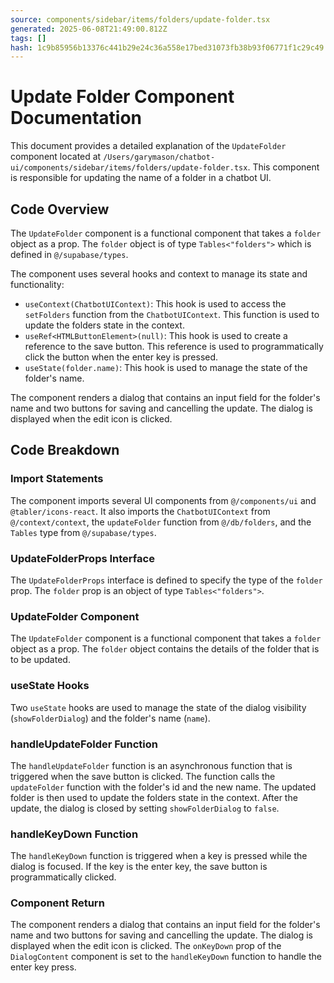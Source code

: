 ```yaml
---
source: components/sidebar/items/folders/update-folder.tsx
generated: 2025-06-08T21:49:00.812Z
tags: []
hash: 1c9b85956b13376c441b29e24c36a558e17bed31073fb38b93f06771f1c29c49
---
```


# Update Folder Component Documentation

This document provides a detailed explanation of the `UpdateFolder` component located at `/Users/garymason/chatbot-ui/components/sidebar/items/folders/update-folder.tsx`. This component is responsible for updating the name of a folder in a chatbot UI.

## Code Overview

The `UpdateFolder` component is a functional component that takes a `folder` object as a prop. The `folder` object is of type `Tables<"folders">` which is defined in `@/supabase/types`.

The component uses several hooks and context to manage its state and functionality:

- `useContext(ChatbotUIContext)`: This hook is used to access the `setFolders` function from the `ChatbotUIContext`. This function is used to update the folders state in the context.
- `useRef<HTMLButtonElement>(null)`: This hook is used to create a reference to the save button. This reference is used to programmatically click the button when the enter key is pressed.
- `useState(folder.name)`: This hook is used to manage the state of the folder's name.

The component renders a dialog that contains an input field for the folder's name and two buttons for saving and cancelling the update. The dialog is displayed when the edit icon is clicked.

## Code Breakdown

### Import Statements

The component imports several UI components from `@/components/ui` and `@tabler/icons-react`. It also imports the `ChatbotUIContext` from `@/context/context`, the `updateFolder` function from `@/db/folders`, and the `Tables` type from `@/supabase/types`.

### UpdateFolderProps Interface

The `UpdateFolderProps` interface is defined to specify the type of the `folder` prop. The `folder` prop is an object of type `Tables<"folders">`.

### UpdateFolder Component

The `UpdateFolder` component is a functional component that takes a `folder` object as a prop. The `folder` object contains the details of the folder that is to be updated.

### useState Hooks

Two `useState` hooks are used to manage the state of the dialog visibility (`showFolderDialog`) and the folder's name (`name`).

### handleUpdateFolder Function

The `handleUpdateFolder` function is an asynchronous function that is triggered when the save button is clicked. The function calls the `updateFolder` function with the folder's id and the new name. The updated folder is then used to update the folders state in the context. After the update, the dialog is closed by setting `showFolderDialog` to `false`.

### handleKeyDown Function

The `handleKeyDown` function is triggered when a key is pressed while the dialog is focused. If the key is the enter key, the save button is programmatically clicked.

### Component Return

The component renders a dialog that contains an input field for the folder's name and two buttons for saving and cancelling the update. The dialog is displayed when the edit icon is clicked. The `onKeyDown` prop of the `DialogContent` component is set to the `handleKeyDown` function to handle the enter key press.